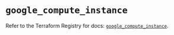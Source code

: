 # `google_compute_instance`

Refer to the Terraform Registry for docs: [`google_compute_instance`](https://registry.terraform.io/providers/hashicorp/google/5.12.0/docs/resources/compute_instance).
